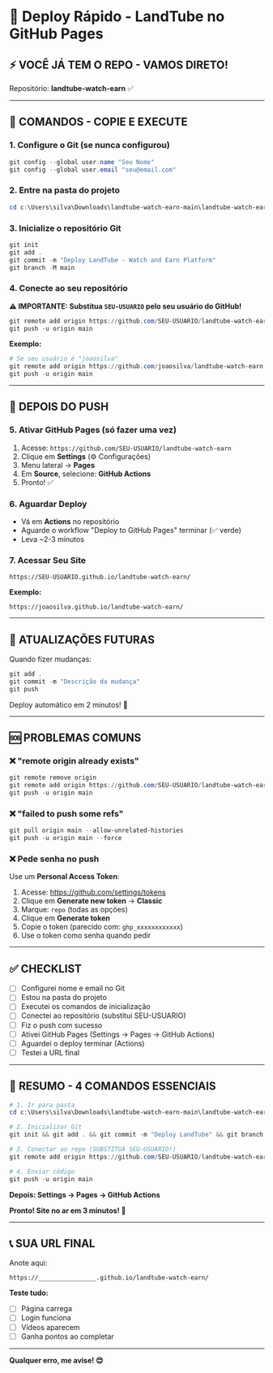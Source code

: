 # 🚀 Deploy Rápido - LandTube no GitHub Pages

## ⚡ VOCÊ JÁ TEM O REPO - VAMOS DIRETO!

Repositório: **landtube-watch-earn** ✅

---

## 📝 COMANDOS - COPIE E EXECUTE

### 1. Configure o Git (se nunca configurou)

```powershell
git config --global user.name "Seu Nome"
git config --global user.email "seu@email.com"
```

### 2. Entre na pasta do projeto

```powershell
cd c:\Users\silva\Downloads\landtube-watch-earn-main\landtube-watch-earn-main
```

### 3. Inicialize o repositório Git

```powershell
git init
git add .
git commit -m "Deploy LandTube - Watch and Earn Platform"
git branch -M main
```

### 4. Conecte ao seu repositório

**⚠️ IMPORTANTE: Substitua `SEU-USUARIO` pelo seu usuário do GitHub!**

```powershell
git remote add origin https://github.com/SEU-USUARIO/landtube-watch-earn.git
git push -u origin main
```

**Exemplo:**
```powershell
# Se seu usuário é "joaosilva"
git remote add origin https://github.com/joaosilva/landtube-watch-earn.git
git push -u origin main
```

---

## 🎯 DEPOIS DO PUSH

### 5. Ativar GitHub Pages (só fazer uma vez)

1. Acesse: `https://github.com/SEU-USUARIO/landtube-watch-earn`
2. Clique em **Settings** (⚙️ Configurações)
3. Menu lateral → **Pages**
4. Em **Source**, selecione: **GitHub Actions**
5. Pronto! ✅

### 6. Aguardar Deploy

- Vá em **Actions** no repositório
- Aguarde o workflow "Deploy to GitHub Pages" terminar (✅ verde)
- Leva ~2-3 minutos

### 7. Acessar Seu Site

```
https://SEU-USUARIO.github.io/landtube-watch-earn/
```

**Exemplo:**
```
https://joaosilva.github.io/landtube-watch-earn/
```

---

## 🔄 ATUALIZAÇÕES FUTURAS

Quando fizer mudanças:

```powershell
git add .
git commit -m "Descrição da mudança"
git push
```

Deploy automático em 2 minutos! 🚀

---

## 🆘 PROBLEMAS COMUNS

### ❌ "remote origin already exists"

```powershell
git remote remove origin
git remote add origin https://github.com/SEU-USUARIO/landtube-watch-earn.git
git push -u origin main
```

### ❌ "failed to push some refs"

```powershell
git pull origin main --allow-unrelated-histories
git push -u origin main --force
```

### ❌ Pede senha no push

Use um **Personal Access Token**:
1. Acesse: https://github.com/settings/tokens
2. Clique em **Generate new token** → **Classic**
3. Marque: `repo` (todas as opções)
4. Clique em **Generate token**
5. Copie o token (parecido com: `ghp_xxxxxxxxxxxx`)
6. Use o token como senha quando pedir

---

## ✅ CHECKLIST

- [ ] Configurei nome e email no Git
- [ ] Estou na pasta do projeto
- [ ] Executei os comandos de inicialização
- [ ] Conectei ao repositório (substitui SEU-USUARIO)
- [ ] Fiz o push com sucesso
- [ ] Ativei GitHub Pages (Settings → Pages → GitHub Actions)
- [ ] Aguardei o deploy terminar (Actions)
- [ ] Testei a URL final

---

## 🎉 RESUMO - 4 COMANDOS ESSENCIAIS

```powershell
# 1. Ir para pasta
cd c:\Users\silva\Downloads\landtube-watch-earn-main\landtube-watch-earn-main

# 2. Inicializar Git
git init && git add . && git commit -m "Deploy LandTube" && git branch -M main

# 3. Conectar ao repo (SUBSTITUA SEU-USUARIO!)
git remote add origin https://github.com/SEU-USUARIO/landtube-watch-earn.git

# 4. Enviar código
git push -u origin main
```

**Depois: Settings → Pages → GitHub Actions**

**Pronto! Site no ar em 3 minutos! 🚀**

---

## 📞 SUA URL FINAL

Anote aqui:
```
https://________________.github.io/landtube-watch-earn/
```

**Teste tudo:**
- [ ] Página carrega
- [ ] Login funciona
- [ ] Vídeos aparecem
- [ ] Ganha pontos ao completar

---

**Qualquer erro, me avise! 😊**
